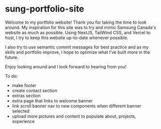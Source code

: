 # sung-portfolio-site
Welcome to my portfolio website! Thank you for taking the time to look around. My inspiration for this site was to try and mimic Samsung Canada's website as much as possible. Using NextJS, TailWind CSS, and Vercel to host, I try to keep this website up-to-date whenever possible.

I also try to use semantic commit messages for best practice and as my skills and portfolio improve, I hope to optimize what I've built more in the future.

Enjoy looking around and I look forward to hearing from you!

To do:
- make footer
- create contact section
- extras section
- extra page that links to welcome banner
- link scroll banner nav to new components when different banner selected
- upload more pictures and content to populate about, projects, experience 

